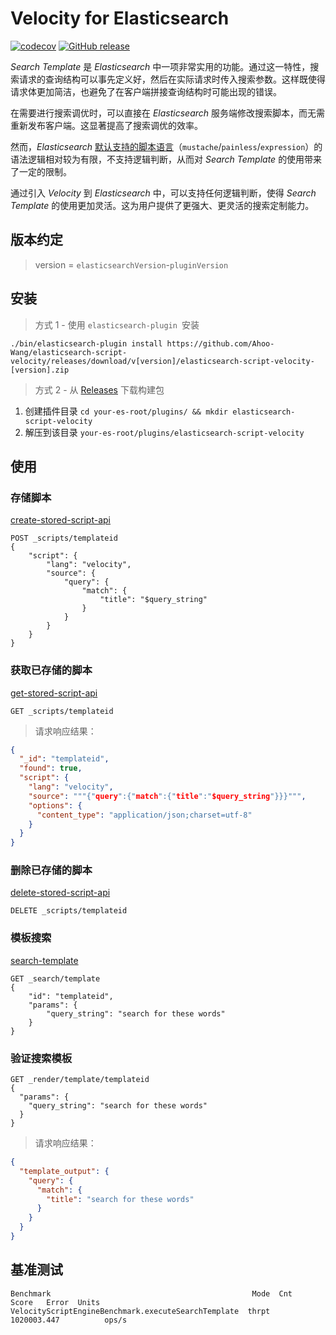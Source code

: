 # Velocity for Elasticsearch

[![codecov](https://codecov.io/gh/Ahoo-Wang/elasticsearch-script-velocity/graph/badge.svg?token=QK8XZXHBZN)](https://codecov.io/gh/Ahoo-Wang/elasticsearch-script-velocity)
[![GitHub release](https://img.shields.io/github/release/Ahoo-Wang/elasticsearch-script-velocity.svg)](https://github.com/Ahoo-Wang/elasticsearch-script-velocity/releases)

*Search Template* 是 *Elasticsearch* 中一项非常实用的功能。通过这一特性，搜索请求的查询结构可以事先定义好，然后在实际请求时传入搜索参数。这样既使得请求体更加简洁，也避免了在客户端拼接查询结构时可能出现的错误。

在需要进行搜索调优时，可以直接在 *Elasticsearch* 服务端修改搜索脚本，而无需重新发布客户端。这显著提高了搜索调优的效率。

然而，*Elasticsearch* [默认支持的脚本语言](https://www.elastic.co/guide/en/elasticsearch/reference/current/modules-scripting.html#scripting-available-languages)（`mustache`/`painless`/`expression`）的语法逻辑相对较为有限，不支持逻辑判断，从而对 *Search Template* 的使用带来了一定的限制。

通过引入 *Velocity* 到 *Elasticsearch* 中，可以支持任何逻辑判断，使得 *Search Template* 的使用更加灵活。这为用户提供了更强大、更灵活的搜索定制能力。

## 版本约定

> version = `elasticsearchVersion`-`pluginVersion`

## 安装

> 方式 1 - 使用 `elasticsearch-plugin `安装

```shell script
./bin/elasticsearch-plugin install https://github.com/Ahoo-Wang/elasticsearch-script-velocity/releases/download/v[version]/elasticsearch-script-velocity-[version].zip
```

> 方式 2 - 从 [Releases](https://github.com/Ahoo-Wang/elasticsearch-script-velocity/releases) 下载构建包

1. 创建插件目录 `cd your-es-root/plugins/ && mkdir elasticsearch-script-velocity`
2. 解压到该目录 `your-es-root/plugins/elasticsearch-script-velocity`

## 使用

### 存储脚本

[create-stored-script-api](https://www.elastic.co/guide/en/elasticsearch/reference/current/create-stored-script-api.html)

```http request
POST _scripts/templateid
{
    "script": {
        "lang": "velocity",
        "source": {
            "query": {
                "match": {
                    "title": "$query_string"
                }
            }
        }
    }
}
```

### 获取已存储的脚本

[get-stored-script-api](https://www.elastic.co/guide/en/elasticsearch/reference/current/get-stored-script-api.html)

```http request
GET _scripts/templateid
```

> 请求响应结果：

```json
{
  "_id": "templateid",
  "found": true,
  "script": {
    "lang": "velocity",
    "source": """{"query":{"match":{"title":"$query_string"}}}""",
    "options": {
      "content_type": "application/json;charset=utf-8"
    }
  }
}
```

### 删除已存储的脚本

[delete-stored-script-api](https://www.elastic.co/guide/en/elasticsearch/reference/current/delete-stored-script-api.html)

```http request
DELETE _scripts/templateid
```

### 模板搜索

[search-template](https://www.elastic.co/guide/en/elasticsearch/reference/current/search-template.html)

```http request
GET _search/template
{
    "id": "templateid",
    "params": {
        "query_string": "search for these words"
    }
}
```

### 验证搜索模板

```http request
GET _render/template/templateid
{
  "params": {
    "query_string": "search for these words"
  }
}
```

> 请求响应结果：

```json
{
  "template_output": {
    "query": {
      "match": {
        "title": "search for these words"
      }
    }
  }
}
```

## 基准测试

```
Benchmark                                             Mode  Cnt        Score   Error  Units
VelocityScriptEngineBenchmark.executeSearchTemplate  thrpt       1020003.447          ops/s
```